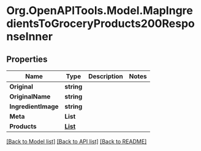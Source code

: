 # Org.OpenAPITools.Model.MapIngredientsToGroceryProducts200ResponseInner

## Properties

Name | Type | Description | Notes
------------ | ------------- | ------------- | -------------
**Original** | **string** |  | 
**OriginalName** | **string** |  | 
**IngredientImage** | **string** |  | 
**Meta** | **List<string>** |  | 
**Products** | [**List<MapIngredientsToGroceryProducts200ResponseInnerProductsInner>**](MapIngredientsToGroceryProducts200ResponseInnerProductsInner.md) |  | 

[[Back to Model list]](../README.md#documentation-for-models) [[Back to API list]](../README.md#documentation-for-api-endpoints) [[Back to README]](../README.md)

